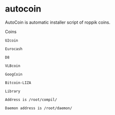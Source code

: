 # autocoin
AutoCoin is automatic installer script of roppik coins.

Coins

    U2coin

    Eurocash

    D8

    VLBcoin

    GoogCoin

    Bitcoin-LIZA

    Library

    Address is /root/compil/

    Daemon address is /root/daemon/
